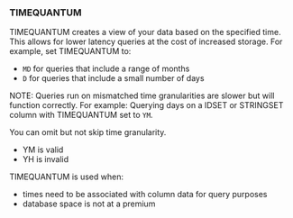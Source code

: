### TIMEQUANTUM

TIMEQUANTUM creates a view of your data based on the specified time. This allows for lower latency queries at the cost of increased storage. For example, set TIMEQUANTUM to:
* `MD` for queries that include a range of months
* `D` for queries that include a small number of days

NOTE: Queries run on mismatched time granularities are slower but will function correctly. For example:  Querying days on a IDSET or STRINGSET column with TIMEQUANTUM set to `YM`.

You can omit but not skip time granularity.
* YM is valid
* YH is invalid

TIMEQUANTUM is used when:
* times need to be associated with column data for query purposes
* database space is not at a premium
